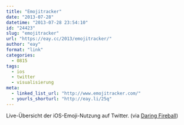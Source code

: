 ```yaml
---
title: "Emojitracker"
date: "2013-07-28"
datetime: "2013-07-28 23:54:10"
id: "24423"
slug: "emojitracker"
url: "https://eay.cc/2013/emojitracker/"
author: "eay"
format: "link"
categories:
  - 0815
tags:
  - ios
  - twitter
  - visualisierung
meta:
  - linked_list_url: "http://www.emojitracker.com/"
  - yourls_shorturl: "http://eay.li/25q"
---
```


Live-Übersicht der iOS-Emoji-Nutzung auf Twitter. (via [Daring Fireball](http://daringfireball.net/linked/2013/07/26/emoji))
